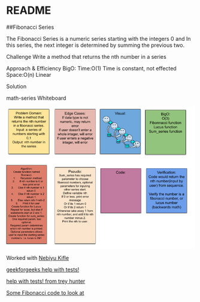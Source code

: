 # README

##Fibonacci Series

The Fibonacci Series is a numeric series starting with the integers 0 and In this series, the next integer is determined by summing the previous two.

Challenge
Write a method that returns the nth number in a series

Approach & Efficiency
BigO: Time:O(1) Time is constant, not effected Space:O(n) Linear

Solution

math-series Whiteboard

![Math-series Whiteboard](assets/math-series.png)

Worked with [Nebiyu Kifle](https://github.com/neba9)

[geekforgeeks help with tests!](https://www.geeksforgeeks.org/python-program-for-how-to-check-if-a-given-number-is-fibonacci-number/)

[help with tests! from trey hunter](https://treyhunner.com/2016/11/check-whether-all-items-match-a-condition-in-python/)

[Some Fibonacci code to look at](https://medium.com/@dpthegrey/write-a-python-program-to-implement-fibonacci-sequence-for-given-input-dd79be712825)
